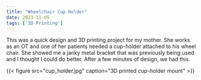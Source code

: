 ```yaml
---
title: "Wheelchair Cup Holder"
date: 2023-11-05
tags: ['3D Printing']
---
```


This was a quick design and 3D printing project for my mother. She works as an OT and one of her patients needed a cup-holder attached to his wheel chair. She showed me a janky metal bracket that was previously being used and I thought I could do better. After a few minutes of design, we had this.

{{< figure src="cup_holder.jpg" caption="3D printed cup-holder mount" >}}